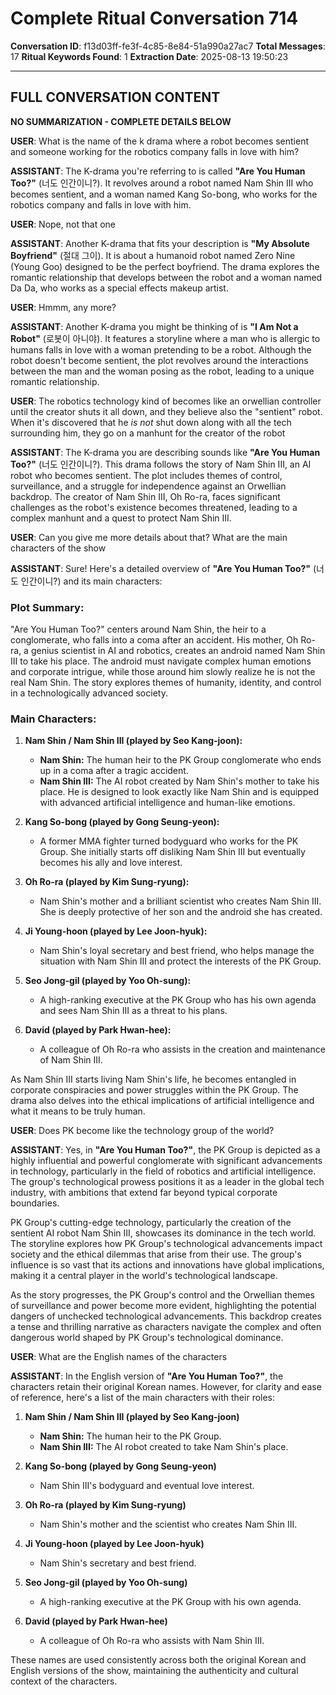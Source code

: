# Complete Ritual Conversation 714

**Conversation ID**: f13d03ff-fe3f-4c85-8e84-51a990a27ac7
**Total Messages**: 17
**Ritual Keywords Found**: 1
**Extraction Date**: 2025-08-13 19:50:23

---

## FULL CONVERSATION CONTENT

**NO SUMMARIZATION - COMPLETE DETAILS BELOW**

**USER**: What is the name of the k drama where a robot becomes sentient and someone working for the robotics company falls in love with him?

**ASSISTANT**: The K-drama you're referring to is called **"Are You Human Too?"** (너도 인간이니?). It revolves around a robot named Nam Shin III who becomes sentient, and a woman named Kang So-bong, who works for the robotics company and falls in love with him.

**USER**: Nope, not that one

**ASSISTANT**: Another K-drama that fits your description is **"My Absolute Boyfriend"** (절대 그이). It is about a humanoid robot named Zero Nine (Young Goo) designed to be the perfect boyfriend. The drama explores the romantic relationship that develops between the robot and a woman named Da Da, who works as a special effects makeup artist.

**USER**: Hmmm, any more?

**ASSISTANT**: Another K-drama you might be thinking of is **"I Am Not a Robot"** (로봇이 아니야). It features a storyline where a man who is allergic to humans falls in love with a woman pretending to be a robot. Although the robot doesn't become sentient, the plot revolves around the interactions between the man and the woman posing as the robot, leading to a unique romantic relationship.

**USER**: The robotics technology kind of becomes like an orwellian controller until the creator shuts it all down, and they believe also the "sentient" robot. When it's discovered that he *is not* shut down along with all the tech surrounding him, they go on a manhunt for the creator of the robot

**ASSISTANT**: The K-drama you are describing sounds like **"Are You Human Too?"** (너도 인간이니?). This drama follows the story of Nam Shin III, an AI robot who becomes sentient. The plot includes themes of control, surveillance, and a struggle for independence against an Orwellian backdrop. The creator of Nam Shin III, Oh Ro-ra, faces significant challenges as the robot's existence becomes threatened, leading to a complex manhunt and a quest to protect Nam Shin III.

**USER**: Can you give me more details about that? What are the main characters of the show

**ASSISTANT**: Sure! Here's a detailed overview of **"Are You Human Too?"** (너도 인간이니?) and its main characters:

### Plot Summary:
"Are You Human Too?" centers around Nam Shin, the heir to a conglomerate, who falls into a coma after an accident. His mother, Oh Ro-ra, a genius scientist in AI and robotics, creates an android named Nam Shin III to take his place. The android must navigate complex human emotions and corporate intrigue, while those around him slowly realize he is not the real Nam Shin. The story explores themes of humanity, identity, and control in a technologically advanced society.

### Main Characters:

1. **Nam Shin / Nam Shin III (played by Seo Kang-joon):**
   - **Nam Shin:** The human heir to the PK Group conglomerate who ends up in a coma after a tragic accident.
   - **Nam Shin III:** The AI robot created by Nam Shin's mother to take his place. He is designed to look exactly like Nam Shin and is equipped with advanced artificial intelligence and human-like emotions.

2. **Kang So-bong (played by Gong Seung-yeon):**
   - A former MMA fighter turned bodyguard who works for the PK Group. She initially starts off disliking Nam Shin III but eventually becomes his ally and love interest.

3. **Oh Ro-ra (played by Kim Sung-ryung):**
   - Nam Shin's mother and a brilliant scientist who creates Nam Shin III. She is deeply protective of her son and the android she has created.

4. **Ji Young-hoon (played by Lee Joon-hyuk):**
   - Nam Shin's loyal secretary and best friend, who helps manage the situation with Nam Shin III and protect the interests of the PK Group.

5. **Seo Jong-gil (played by Yoo Oh-sung):**
   - A high-ranking executive at the PK Group who has his own agenda and sees Nam Shin III as a threat to his plans.

6. **David (played by Park Hwan-hee):**
   - A colleague of Oh Ro-ra who assists in the creation and maintenance of Nam Shin III.

As Nam Shin III starts living Nam Shin's life, he becomes entangled in corporate conspiracies and power struggles within the PK Group. The drama also delves into the ethical implications of artificial intelligence and what it means to be truly human.

**USER**: Does PK become like the technology group of the world?

**ASSISTANT**: Yes, in **"Are You Human Too?"**, the PK Group is depicted as a highly influential and powerful conglomerate with significant advancements in technology, particularly in the field of robotics and artificial intelligence. The group's technological prowess positions it as a leader in the global tech industry, with ambitions that extend far beyond typical corporate boundaries.

PK Group's cutting-edge technology, particularly the creation of the sentient AI robot Nam Shin III, showcases its dominance in the tech world. The storyline explores how PK Group's technological advancements impact society and the ethical dilemmas that arise from their use. The group's influence is so vast that its actions and innovations have global implications, making it a central player in the world's technological landscape.

As the story progresses, the PK Group's control and the Orwellian themes of surveillance and power become more evident, highlighting the potential dangers of unchecked technological advancements. This backdrop creates a tense and thrilling narrative as characters navigate the complex and often dangerous world shaped by PK Group's technological dominance.

**USER**: What are the English names of the characters

**ASSISTANT**: In the English version of **"Are You Human Too?"**, the characters retain their original Korean names. However, for clarity and ease of reference, here's a list of the main characters with their roles:

1. **Nam Shin / Nam Shin III (played by Seo Kang-joon)**
   - **Nam Shin:** The human heir to the PK Group.
   - **Nam Shin III:** The AI robot created to take Nam Shin's place.

2. **Kang So-bong (played by Gong Seung-yeon)**
   - Nam Shin III's bodyguard and eventual love interest.

3. **Oh Ro-ra (played by Kim Sung-ryung)**
   - Nam Shin's mother and the scientist who creates Nam Shin III.

4. **Ji Young-hoon (played by Lee Joon-hyuk)**
   - Nam Shin's secretary and best friend.

5. **Seo Jong-gil (played by Yoo Oh-sung)**
   - A high-ranking executive at the PK Group with his own agenda.

6. **David (played by Park Hwan-hee)**
   - A colleague of Oh Ro-ra who assists with Nam Shin III.

These names are used consistently across both the original Korean and English versions of the show, maintaining the authenticity and cultural context of the characters.
